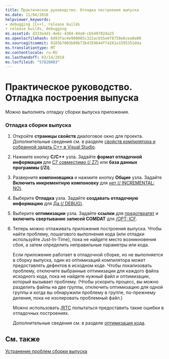```yaml
---
title: Практическое руководство. Отладка построения выпуска
ms.date: 11/04/2016
helpviewer_keywords:
- debugging [C++], release builds
- release builds, debugging
ms.assetid: d333e4d1-4e6c-4384-84a9-cb549702da25
ms.openlocfilehash: 6d93fac4e980085c322acb55e6f8758e6cea0a00
ms.sourcegitcommit: 8105b7003b89b73b4359644ff4281e1595352dda
ms.translationtype: MT
ms.contentlocale: ru-RU
ms.lasthandoff: 03/14/2019
ms.locfileid: "57828083"
---
```

# <a name="how-to-debug-a-release-build"></a>Практическое руководство. Отладка построения выпуска

Можно выполнять отладку сборки выпуска приложения.

### <a name="to-debug-a-release-build"></a>Отладка сборки выпуска

1. Откройте **страницы свойств** диалоговое окно для проекта. Дополнительные сведения см. в разделе [свойств компилятора и собранной задать C++ в Visual Studio](working-with-project-properties.md).

1. Нажмите кнопку **C/C++** узла. Задайте **формат отладочной информации** для [C7 совместимо (/ Z7)](reference/z7-zi-zi-debug-information-format.md) или **база данных программы (/Zi)**.

1. Разверните **компоновщика** и нажмите кнопку **Общие** узла. Задайте **Включить инкрементную компоновку** для [нет (/ INCREMENTAL: NO)](reference/incremental-link-incrementally.md).

1. Выберите **Отладка** узла. Задайте **создавать отладочную информацию** для [Да (/ DEBUG)](reference/debug-generate-debug-info.md).

1. Выберите **оптимизации** узла. Задайте **ссылки** для [предотвратят](reference/opt-optimizations.md) и **включить свертывание записей COMDAT** для [/OPT: ICF](reference/opt-optimizations.md).

1. Теперь можно отлаживать приложения построения выпуска. Чтобы найти проблему, пошагового выполнения кода (или отладки используйте Just-In-Time), пока не найдете место возникновения сбоя, а затем определить неправильные параметры или кода.

   Если приложение работает в отладочной сборке, но не выполняется в сборку выпуска, один из оптимизаций компилятора может предоставлять дефектов в исходном коде. Чтобы локализовать проблему, отключите выбранные оптимизации для каждого файла исходного кода, пока не найдете нужный файл и оптимизации, который вызывает проблему. (Чтобы ускорить процесс, вы можно разделить файлы на две группы, отключить оптимизацию для одной группы и когда вы обнаружили проблему в группе, по-прежнему деления, пока не изолировать проблемный файл.)

   Можно использовать [/RTC](reference/rtc-run-time-error-checks.md) попытаться предоставить такие ошибки в отладочных построениях.

   Дополнительные сведения см. в разделе [оптимизация кода](optimizing-your-code.md).

## <a name="see-also"></a>См. также

[Устранение проблем сборки выпуска](fixing-release-build-problems.md)

